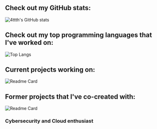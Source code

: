 ## Check out my GitHub stats:
![4ttth's GitHub stats](https://github-readme-stats.vercel.app/api?username=4ttth&show_icons=true&theme=synthwave)

## Check out my top programming languages that I've worked on:
![Top Langs](https://github-readme-stats.vercel.app/api/top-langs/?username=anuraghazra&layout=compact&theme=synthwave)

## Current projects working on:
![Readme Card](https://github-readme-stats.vercel.app/api/pin/?username=GH-Prince-Laxamana&repo=cybcon25-registration&theme=synthwave)

## Former projects that I've co-created with:
![Readme Card](https://github-readme-stats.vercel.app/api/pin/?username=4ttth&repo=abyss&theme=synthwave)

### Cybersecurity and Cloud enthusiast
<!--
**4ttth/4ttth** is a ✨ _special_ ✨ repository because its `README.md` (this file) appears on your GitHub profile.

Here are some ideas to get you started:

- 🔭 I’m currently working on ...
- 🌱 I’m currently learning ...
- 👯 I’m looking to collaborate on ...
- 🤔 I’m looking for help with ...
- 💬 Ask me about ...
- 📫 How to reach me: ...
- 😄 Pronouns: ...
- ⚡ Fun fact: ...
-->
